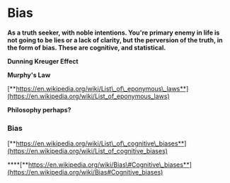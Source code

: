 # Bias

**As a truth seeker, with noble intentions. You're primary enemy in life is not going to be lies or a lack of clarity, but the perversion of the truth, in the form of bias. These are cognitive, and statistical.**

**Dunning Kreuger Effect**

**Murphy's Law**

[**https://en.wikipedia.org/wiki/List\_of\_eponymous\_laws**](https://en.wikipedia.org/wiki/List_of_eponymous_laws)

**Philosophy perhaps?**

### **Bias**

[**https://en.wikipedia.org/wiki/List\_of\_cognitive\_biases**](https://en.wikipedia.org/wiki/List_of_cognitive_biases)

\*\*\*\*[**https://en.wikipedia.org/wiki/Bias\#Cognitive\_biases**](https://en.wikipedia.org/wiki/Bias#Cognitive_biases)  


